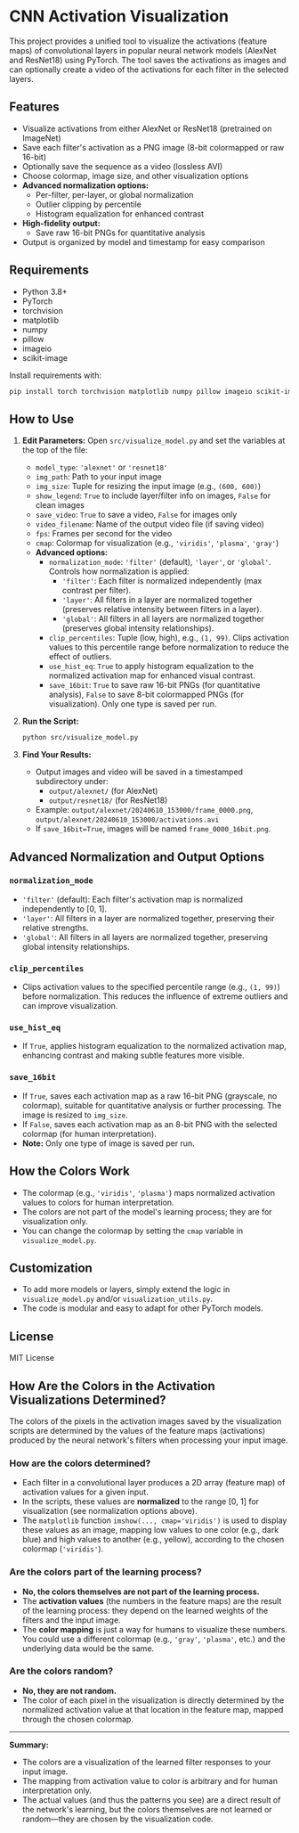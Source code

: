 # CNN Activation Visualization

This project provides a unified tool to visualize the activations (feature maps) of convolutional layers in popular neural network models (AlexNet and ResNet18) using PyTorch. The tool saves the activations as images and can optionally create a video of the activations for each filter in the selected layers.

## Features
- Visualize activations from either AlexNet or ResNet18 (pretrained on ImageNet)
- Save each filter's activation as a PNG image (8-bit colormapped or raw 16-bit)
- Optionally save the sequence as a video (lossless AVI)
- Choose colormap, image size, and other visualization options
- **Advanced normalization options:**
  - Per-filter, per-layer, or global normalization
  - Outlier clipping by percentile
  - Histogram equalization for enhanced contrast
- **High-fidelity output:**
  - Save raw 16-bit PNGs for quantitative analysis
- Output is organized by model and timestamp for easy comparison

## Requirements
- Python 3.8+
- PyTorch
- torchvision
- matplotlib
- numpy
- pillow
- imageio
- scikit-image

Install requirements with:
```bash
pip install torch torchvision matplotlib numpy pillow imageio scikit-image
```

## How to Use

1. **Edit Parameters:**
   Open `src/visualize_model.py` and set the variables at the top of the file:
   - `model_type`: `'alexnet'` or `'resnet18'`
   - `img_path`: Path to your input image
   - `img_size`: Tuple for resizing the input image (e.g., `(600, 600)`)
   - `show_legend`: `True` to include layer/filter info on images, `False` for clean images
   - `save_video`: `True` to save a video, `False` for images only
   - `video_filename`: Name of the output video file (if saving video)
   - `fps`: Frames per second for the video
   - `cmap`: Colormap for visualization (e.g., `'viridis'`, `'plasma'`, `'gray'`)
   - **Advanced options:**
     - `normalization_mode`: `'filter'` (default), `'layer'`, or `'global'`. Controls how normalization is applied:
       - `'filter'`: Each filter is normalized independently (max contrast per filter).
       - `'layer'`: All filters in a layer are normalized together (preserves relative intensity between filters in a layer).
       - `'global'`: All filters in all layers are normalized together (preserves global intensity relationships).
     - `clip_percentiles`: Tuple (low, high), e.g., `(1, 99)`. Clips activation values to this percentile range before normalization to reduce the effect of outliers.
     - `use_hist_eq`: `True` to apply histogram equalization to the normalized activation map for enhanced visual contrast.
     - `save_16bit`: `True` to save raw 16-bit PNGs (for quantitative analysis), `False` to save 8-bit colormapped PNGs (for visualization). Only one type is saved per run.

2. **Run the Script:**
   ```bash
   python src/visualize_model.py
   ```

3. **Find Your Results:**
   - Output images and video will be saved in a timestamped subdirectory under:
     - `output/alexnet/` (for AlexNet)
     - `output/resnet18/` (for ResNet18)
   - Example: `output/alexnet/20240610_153000/frame_0000.png`, `output/alexnet/20240610_153000/activations.avi`
   - If `save_16bit=True`, images will be named `frame_0000_16bit.png`.

## Advanced Normalization and Output Options

### `normalization_mode`
- `'filter'` (default): Each filter's activation map is normalized independently to [0, 1].
- `'layer'`: All filters in a layer are normalized together, preserving their relative strengths.
- `'global'`: All filters in all layers are normalized together, preserving global intensity relationships.

### `clip_percentiles`
- Clips activation values to the specified percentile range (e.g., `(1, 99)`) before normalization. This reduces the influence of extreme outliers and can improve visualization.

### `use_hist_eq`
- If `True`, applies histogram equalization to the normalized activation map, enhancing contrast and making subtle features more visible.

### `save_16bit`
- If `True`, saves each activation map as a raw 16-bit PNG (grayscale, no colormap), suitable for quantitative analysis or further processing. The image is resized to `img_size`.
- If `False`, saves each activation map as an 8-bit PNG with the selected colormap (for human interpretation).
- **Note:** Only one type of image is saved per run.

## How the Colors Work
- The colormap (e.g., `'viridis'`, `'plasma'`) maps normalized activation values to colors for human interpretation.
- The colors are not part of the model's learning process; they are for visualization only.
- You can change the colormap by setting the `cmap` variable in `visualize_model.py`.

## Customization
- To add more models or layers, simply extend the logic in `visualize_model.py` and/or `visualization_utils.py`.
- The code is modular and easy to adapt for other PyTorch models.

## License
MIT License

## How Are the Colors in the Activation Visualizations Determined?

The colors of the pixels in the activation images saved by the visualization scripts are determined by the values of the feature maps (activations) produced by the neural network's filters when processing your input image.

### How are the colors determined?
- Each filter in a convolutional layer produces a 2D array (feature map) of activation values for a given input.
- In the scripts, these values are **normalized** to the range [0, 1] for visualization (see normalization options above).
- The `matplotlib` function `imshow(..., cmap='viridis')` is used to display these values as an image, mapping low values to one color (e.g., dark blue) and high values to another (e.g., yellow), according to the chosen colormap (`'viridis'`).

### Are the colors part of the learning process?
- **No, the colors themselves are not part of the learning process.**
- The **activation values** (the numbers in the feature maps) are the result of the learning process: they depend on the learned weights of the filters and the input image.
- The **color mapping** is just a way for humans to visualize these numbers. You could use a different colormap (e.g., `'gray'`, `'plasma'`, etc.) and the underlying data would be the same.

### Are the colors random?
- **No, they are not random.**
- The color of each pixel in the visualization is directly determined by the normalized activation value at that location in the feature map, mapped through the chosen colormap.

---

**Summary:**
- The colors are a visualization of the learned filter responses to your input image.
- The mapping from activation value to color is arbitrary and for human interpretation only.
- The actual values (and thus the patterns you see) are a direct result of the network's learning, but the colors themselves are not learned or random—they are chosen by the visualization code. 
